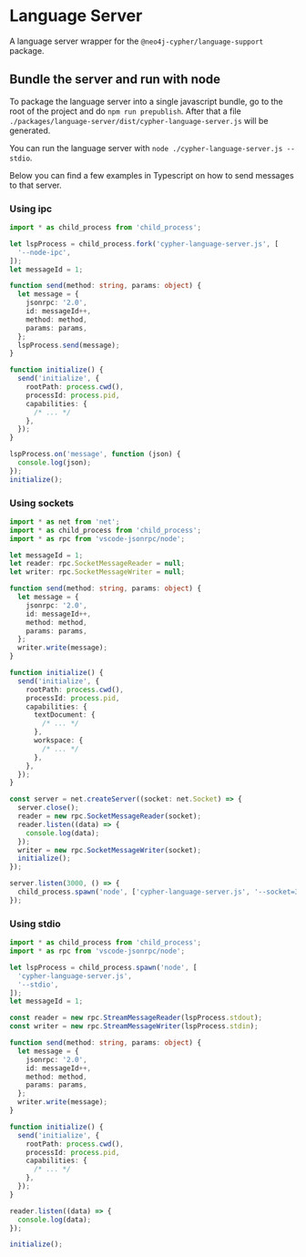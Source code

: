 # Language Server

A language server wrapper for the `@neo4j-cypher/language-support` package.

## Bundle the server and run with node

To package the language server into a single javascript bundle, go to the root of the project and
do `npm run prepublish`.
After that a file `./packages/language-server/dist/cypher-language-server.js` will be generated.

You can run the language server with `node ./cypher-language-server.js --stdio`.

Below you can find a few examples in Typescript on how to send messages to that server.

### Using ipc

```typescript
import * as child_process from 'child_process';

let lspProcess = child_process.fork('cypher-language-server.js', [
  '--node-ipc',
]);
let messageId = 1;

function send(method: string, params: object) {
  let message = {
    jsonrpc: '2.0',
    id: messageId++,
    method: method,
    params: params,
  };
  lspProcess.send(message);
}

function initialize() {
  send('initialize', {
    rootPath: process.cwd(),
    processId: process.pid,
    capabilities: {
      /* ... */
    },
  });
}

lspProcess.on('message', function (json) {
  console.log(json);
});
initialize();
```

### Using sockets

```typescript
import * as net from 'net';
import * as child_process from 'child_process';
import * as rpc from 'vscode-jsonrpc/node';

let messageId = 1;
let reader: rpc.SocketMessageReader = null;
let writer: rpc.SocketMessageWriter = null;

function send(method: string, params: object) {
  let message = {
    jsonrpc: '2.0',
    id: messageId++,
    method: method,
    params: params,
  };
  writer.write(message);
}

function initialize() {
  send('initialize', {
    rootPath: process.cwd(),
    processId: process.pid,
    capabilities: {
      textDocument: {
        /* ... */
      },
      workspace: {
        /* ... */
      },
    },
  });
}

const server = net.createServer((socket: net.Socket) => {
  server.close();
  reader = new rpc.SocketMessageReader(socket);
  reader.listen((data) => {
    console.log(data);
  });
  writer = new rpc.SocketMessageWriter(socket);
  initialize();
});

server.listen(3000, () => {
  child_process.spawn('node', ['cypher-language-server.js', '--socket=3000']);
});
```

### Using stdio

```typescript
import * as child_process from 'child_process';
import * as rpc from 'vscode-jsonrpc/node';

let lspProcess = child_process.spawn('node', [
  'cypher-language-server.js',
  '--stdio',
]);
let messageId = 1;

const reader = new rpc.StreamMessageReader(lspProcess.stdout);
const writer = new rpc.StreamMessageWriter(lspProcess.stdin);

function send(method: string, params: object) {
  let message = {
    jsonrpc: '2.0',
    id: messageId++,
    method: method,
    params: params,
  };
  writer.write(message);
}

function initialize() {
  send('initialize', {
    rootPath: process.cwd(),
    processId: process.pid,
    capabilities: {
      /* ... */
    },
  });
}

reader.listen((data) => {
  console.log(data);
});

initialize();
```
